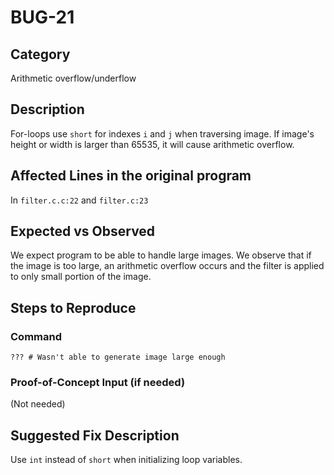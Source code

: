 # BUG-21
## Category
Arithmetic overflow/underflow

## Description

For-loops use `short` for indexes `i` and `j` when traversing image. If image's height or width is larger than 65535, it will cause arithmetic overflow.

## Affected Lines in the original program
In `filter.c.c:22` and `filter.c:23`

## Expected vs Observed
We expect program to be able to handle large images. We observe that if the image is too large, an arithmetic overflow occurs and the filter is applied to only small portion of the image.

## Steps to Reproduce

### Command

```
??? # Wasn't able to generate image large enough
```
### Proof-of-Concept Input (if needed)
(Not needed)

## Suggested Fix Description
Use `int` instead of `short` when initializing loop variables.
